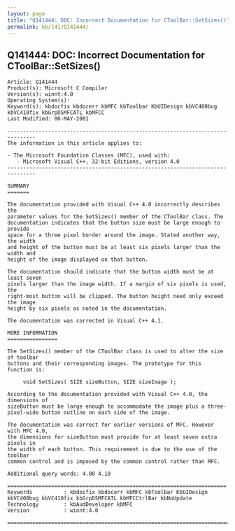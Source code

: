 ```yaml
---
layout: page
title: "Q141444: DOC: Incorrect Documentation for CToolBar::SetSizes()"
permalink: kb/141/Q141444/
---
```


## Q141444: DOC: Incorrect Documentation for CToolBar::SetSizes()

	Article: Q141444
	Product(s): Microsoft C Compiler
	Version(s): winnt:4.0
	Operating System(s): 
	Keyword(s): kbdocfix kbdocerr kbMFC kbToolbar KbUIDesign kbVC400bug kbVC410fix kbGrpDSMFCATL kbMFCC
	Last Modified: 06-MAY-2001
	
	-------------------------------------------------------------------------------
	The information in this article applies to:
	
	- The Microsoft Foundation Classes (MFC), used with:
	   - Microsoft Visual C++, 32-bit Editions, version 4.0 
	-------------------------------------------------------------------------------
	
	SUMMARY
	=======
	
	The documentation provided with Visual C++ 4.0 incorrectly describes the
	parameter values for the SetSizes() member of the CToolBar class. The
	documentation indicates that the button size must be large enough to provide
	space for a three pixel border around the image. Stated another way, the width
	and height of the button must be at least six pixels larger than the width and
	height of the image displayed on that button.
	
	The documentation should indicate that the button width must be at least seven
	pixels larger than the image width. If a margin of six pixels is used, the
	right-most button will be clipped. The button height need only exceed the image
	height by six pixels as noted in the documentation.
	
	The documentation was corrected in Visual C++ 4.1.
	
	MORE INFORMATION
	================
	
	The SetSizes() member of the CToolBar class is used to alter the size of toolbar
	buttons and their corresponding images. The prototype for this function is:
	
	     void SetSizes( SIZE sizeButton, SIZE sizeImage );
	
	According to the documentation provided with Visual C++ 4.0, the dimensions of
	sizeButton must be large enough to accommodate the image plus a three-
	pixel-wide button outline on each side of the image.
	
	The documentation was correct for earlier versions of MFC. However with MFC 4.0,
	the dimensions for sizeButton must provide for at least seven extra pixels in
	the width of each button. This requirement is due to the use of the toolbar
	common control and is imposed by the common control rather than MFC.
	
	Additional query words: 4.00 4.10
	
	======================================================================
	Keywords          : kbdocfix kbdocerr kbMFC kbToolbar KbUIDesign kbVC400bug kbVC410fix kbGrpDSMFCATL kbMFCCtrlBar kbNoUpdate 
	Technology        : kbAudDeveloper kbMFC
	Version           : winnt:4.0
	
	=============================================================================
	
